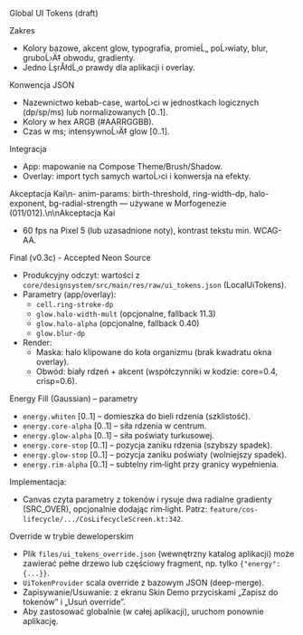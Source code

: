 ﻿Global UI Tokens (draft)

Zakres
- Kolory bazowe, akcent glow, typografia, promieĹ„ poĹ›wiaty, blur, gruboĹ›Ä‡ obwodu, gradienty.
- Jedno ĹşrĂłdĹ‚o prawdy dla aplikacji i overlay.

Konwencja JSON
- Nazewnictwo kebab-case, wartoĹ›ci w jednostkach logicznych (dp/sp/ms) lub normalizowanych [0..1].
- Kolory w hex ARGB (#AARRGGBB).
- Czas w ms; intensywnoĹ›Ä‡ glow [0..1].

Integracja
- App: mapowanie na Compose Theme/Brush/Shadow.
- Overlay: import tych samych wartoĹ›ci i konwersja na efekty.

Akceptacja Kai\n- anim-params: birth-threshold, ring-width-dp, halo-exponent, bg-radial-strength — używane w Morfogenezie (011/012).\n\nAkceptacja Kai
- 60 fps na Pixel 5 (lub uzasadnione noty), kontrast tekstu min. WCAG-AA.


Final (v0.3c) - Accepted Neon Source
- Produkcyjny odczyt: wartości z `core/designsystem/src/main/res/raw/ui_tokens.json` (LocalUiTokens).
- Parametry (app/overlay):
  - `cell.ring-stroke-dp`
  - `glow.halo-width-mult` (opcjonalne, fallback 11.3)
  - `glow.halo-alpha` (opcjonalne, fallback 0.40)
  - `glow.blur-dp`
- Render:
  - Maska: halo klipowane do koła organizmu (brak kwadratu okna overlay).
  - Obwód: biały rdzeń + akcent (współczynniki w kodzie: core=0.4, crisp=0.6).

Energy Fill (Gaussian) – parametry
- `energy.whiten` [0..1] – domieszka do bieli rdzenia (szklistość).
- `energy.core-alpha` [0..1] – siła rdzenia w centrum.
- `energy.glow-alpha` [0..1] – siła poświaty turkusowej.
- `energy.core-stop` [0..1] – pozycja zaniku rdzenia (szybszy spadek).
- `energy.glow-stop` [0..1] – pozycja zaniku poświaty (wolniejszy spadek).
- `energy.rim-alpha` [0..1] – subtelny rim‑light przy granicy wypełnienia.

Implementacja:
- Canvas czyta parametry z tokenów i rysuje dwa radialne gradienty (SRC_OVER),
  opcjonalnie dodając rim‑light. Patrz: `feature/cos-lifecycle/.../CosLifecycleScreen.kt:342`.

Override w trybie deweloperskim
- Plik `files/ui_tokens_override.json` (wewnętrzny katalog aplikacji) może zawierać pełne drzewo lub częściowy fragment, np. tylko `{"energy":{...}}`.
- `UiTokenProvider` scala override z bazowym JSON (deep-merge). 
- Zapisywanie/Usuwanie: z ekranu Skin Demo przyciskami „Zapisz do tokenów” i „Usuń override”.
- Aby zastosować globalnie (w całej aplikacji), uruchom ponownie aplikację.
